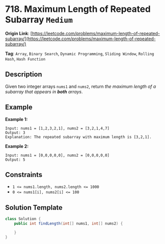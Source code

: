 # 718. Maximum Length of Repeated Subarray `Medium`

**Origin Link**: [https://leetcode.com/problems/maximum-length-of-repeated-subarray/](https://leetcode.com/problems/maximum-length-of-repeated-subarray/)

**Tag**: `Array`, `Binary Search`, `Dynamic Programming`, `Sliding Window`, `Rolling Hash`, `Hash Function`

## Description

Given two integer arrays `nums1` and `nums2`, return *the maximum length of a subarray that appears in **both** arrays*.

## Example

**Example 1:**

```
Input: nums1 = [1,2,3,2,1], nums2 = [3,2,1,4,7]
Output: 3
Explanation: The repeated subarray with maximum length is [3,2,1].
```

**Example 2:**

```
Input: nums1 = [0,0,0,0,0], nums2 = [0,0,0,0,0]
Output: 5
```


## Constraints

- `1 <= nums1.length, nums2.length <= 1000`
- `0 <= nums1[i], nums2[i] <= 100`


## Solution Template

```java
class Solution {
    public int findLength(int[] nums1, int[] nums2) {

    }
}
```
